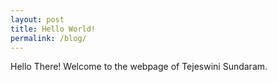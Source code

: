 ```yaml
---
layout: post
title: Hello World!
permalink: /blog/
---
```


Hello There! Welcome to the webpage of Tejeswini Sundaram. 




